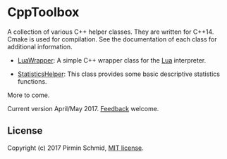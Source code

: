CppToolbox
==========

A collection of various C++ helper classes. They are written for C++14. Cmake is used for compilation.
See the documentation of each class for additional information.

- [LuaWrapper][luawrapper]: A simple C++ wrapper class for the [Lua][lua] interpreter.

- [StatisticsHelper][statisticshelper]: This class provides some basic descriptive statistics functions.

More to come.

Current version April/May 2017.  [Feedback][feedback] welcome.


License
-------

Copyright (c) 2017 Pirmin Schmid, [MIT license][license].

[luawrapper]:LuaWrapper
[statisticshelper]:StatisticsHelper
[lua]:https://www.lua.org
[license]:LICENSE
[feedback]:mailto:mailbox@pirmin-schmid.ch?subject=CppToolbox
